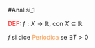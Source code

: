 #Analisi_1 

<font color="#ff0000">DEF</font>:
$f:X\to\mathbb{R}$, con $X \subseteq \mathbb{R}$

$f$ si dice <font color="#f79646">Periodica</font> se $\exists T>0$  